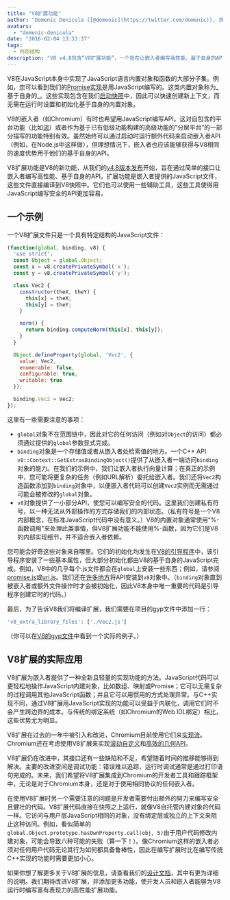 ```yaml
---
title: "V8扩展功能"
author: "Domenic Denicola ([@domenic](https://twitter.com/domenic)), 流处理大师"
avatars: 
  - "domenic-denicola"
date: "2016-02-04 13:33:37"
tags: 
  - 内部结构
description: "V8 v4.8包含“V8扩展功能”，一个旨在让嵌入者编写高性能、基于自身的API的简单接口。"
---
```

V8在JavaScript本身中实现了JavaScript语言内置对象和函数的大部分子集。例如，您可以看到我们的[Promise实现](https://code.google.com/p/chromium/codesearch#chromium/src/v8/src/js/promise.js)是用JavaScript编写的。这类内置对象称为_基于自身的_。这些实现包含在我们[启动快照](/blog/custom-startup-snapshots)中，因此可以快速创建新上下文，而无需在运行时设置和初始化基于自身的内置对象。

<!--truncate-->
V8的嵌入者（如Chromium）有时也希望用JavaScript编写API。这对自包含的平台功能（比如[流](https://streams.spec.whatwg.org/)）或者作为基于已有低级功能构建的高级功能的“分层平台”的一部分描写的功能特别有效。虽然始终可以通过启动时运行额外代码来启动嵌入者API（例如，在Node.js中这样做），但理想情况下，嵌入者也应该能够获得与V8相同的速度优势用于他们的基于自身的API。

V8扩展功能是V8的新功能，从我们的[v4.8版本发布](/blog/v8-release-48)开始，旨在通过简单的接口让嵌入者编写高性能、基于自身的API。扩展功能是嵌入者提供的JavaScript文件，这些文件直接编译到V8快照中。它们也可以使用一些辅助工具，这些工具使得用JavaScript编写安全的API更加容易。

## 一个示例

一个V8扩展文件只是一个具有特定结构的JavaScript文件：

```js
(function(global, binding, v8) {
  'use strict';
  const Object = global.Object;
  const x = v8.createPrivateSymbol('x');
  const y = v8.createPrivateSymbol('y');

  class Vec2 {
    constructor(theX, theY) {
      this[x] = theX;
      this[y] = theY;
    }

    norm() {
      return binding.computeNorm(this[x], this[y]);
    }
  }

  Object.defineProperty(global, 'Vec2', {
    value: Vec2,
    enumerable: false,
    configurable: true,
    writable: true
  });

  binding.Vec2 = Vec2;
});
```

这里有一些需要注意的事项：

- `global`对象不在范围链中，因此对它的任何访问（例如对`Object`的访问）都必须通过提供的`global`参数显式完成。
- `binding`对象是一个存储值或者从嵌入者处检索值的地方。一个C++ API `v8::Context::GetExtrasBindingObject()`提供了从嵌入者一端访问`binding`对象的能力。在我们的示例中，我们让嵌入者执行向量计算；在真正的示例中，您可能将更复杂的任务（例如URL解析）委托给嵌入者。我们还将`Vec2`构造函数添加到`binding`对象中，以便嵌入者代码可以创建`Vec2`实例而无需通过可能会被修改的`global`对象。
- `v8`对象提供了一小部分API，使您可以编写安全的代码。这里我们创建私有符号，以一种无法从外部操作的方式存储我们的内部状态。（私有符号是一个V8内部概念，在标准JavaScript代码中没有意义。）V8的内置对象通常使用“%-函数调用”来处理此类事情，但V8扩展功能不能使用%-函数，因为它们是V8的内部实现细节，并不适合嵌入者依赖。

您可能会好奇这些对象来自哪里。它们的初始化均发生在[V8的引导程序](https://code.google.com/p/chromium/codesearch#chromium/src/v8/src/bootstrapper.cc)中，该引导程序安装了一些基本属性，但大部分初始化都由V8的基于自身的JavaScript完成。例如，V8中的几乎每个.js文件都会在`global`上安装一些东西；例如，请参阅[promise.js](https://code.google.com/p/chromium/codesearch#chromium/src/v8/src/js/promise.js&sq=package:chromium&l=439)或[uri.js](https://code.google.com/p/chromium/codesearch#chromium/src/v8/src/js/uri.js&sq=package:chromium&l=371)。我们还在[许多地方](https://code.google.com/p/chromium/codesearch#search/&q=extrasUtils&sq=package:chromium&type=cs)将API安装到`v8`对象中。（`binding`对象直到被嵌入者或额外文件操作时才会被初始化，因此V8本身中唯一重要的代码是引导程序创建它时的代码。）

最后，为了告诉V8我们将编译扩展，我们需要在项目的gyp文件中添加一行：

```js
'v8_extra_library_files': ['./Vec2.js']
```

（你可以在[V8的gyp文件](https://code.google.com/p/chromium/codesearch#chromium/src/v8/build/standalone.gypi&sq=package:chromium&type=cs&l=170)中看到一个实际的例子。）

## V8扩展的实际应用

V8扩展为嵌入者提供了一种全新且轻量的实现功能的方法。JavaScript代码可以更轻松地操作JavaScript内建对象，比如数组、映射或Promise；它可以无需复杂的过程调用其他JavaScript函数；并且它可以用惯用的方式处理异常。与C++实现不同，通过V8扩展用JavaScript实现的功能可以受益于内联化，调用它们时不会产生跨边界的成本。与传统的绑定系统（如Chromium的Web IDL绑定）相比，这些优势尤为明显。

V8扩展在过去的一年中被引入和改进，Chromium目前使用它们来[实现流](https://code.google.com/p/chromium/codesearch#chromium/src/third_party/WebKit/Source/core/streams/ReadableStream.js)。Chromium还在考虑使用V8扩展来实现[滚动自定义](https://codereview.chromium.org/1333323003)和[高效的几何API](https://groups.google.com/a/chromium.org/d/msg/blink-dev/V_bJNtOg0oM/VKbbYs-aAgAJ)。

V8扩展仍在改进中，其接口还有一些缺陷和不足，希望随着时间的推移能够得到解决。主要的改进空间是调试功能：错误难以追踪，运行时调试通常是通过打印语句完成的。未来，我们希望将V8扩展集成到Chromium的开发者工具和跟踪框架中，无论是对于Chromium本身，还是对于使用相同协议的任何嵌入者。

在使用V8扩展时另一个需要注意的问题是开发者需要付出额外的努力来编写安全且健壮的代码。V8扩展代码直接在快照之上运行，就像V8自托管内建对象的代码一样。它访问与用户层JavaScript相同的对象，没有绑定层或独立的上下文来阻止这种访问。例如，看似简单的`global.Object.prototype.hasOwnProperty.call(obj, 5)`由于用户代码修改内建对象，可能会导致六种可能的失败（算一下！）。像Chromium这样的嵌入者必须对任何用户代码无论其行为如何都具备鲁棒性，因此在编写扩展时比在编写传统C++实现的功能时需要更加小心。

如果你想了解更多关于V8扩展的信息，请查看我们的[设计文档](https://docs.google.com/document/d/1AT5-T0aHGp7Lt29vPWFr2-qG8r3l9CByyvKwEuA8Ec0/edit#heading=h.32abkvzeioyz)，其中有更为详细的说明。我们期待改进V8扩展，并添加更多功能，使开发人员和嵌入者能够为V8运行时编写富有表现力的高性能扩展功能。
